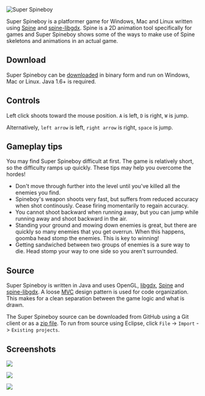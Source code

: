 ![Super Spineboy](http://i.imgur.com/6jMhdeU.jpg)

Super Spineboy is a platformer game for Windows, Mac and Linux written using [Spine](http://esotericsoftware.com/) and [spine-libgdx](https://github.com/EsotericSoftware/spine-runtimes/tree/master/spine-libgdx). Spine is a 2D animation tool specifically for games and Super Spineboy shows some of the ways to make use of Spine skeletons and animations in an actual game.

## Download

Super Spineboy can be [downloaded](esotericsoftware.com/files/demos/superSpineboy.jar) in binary form and run on Windows, Mac or Linux. Java 1.6+ is required.

## Controls

Left click shoots toward the mouse position. `A` is left, `D` is right, `W` is jump.

Alternatively, `left arrow` is left, `right arrow` is right, `space` is jump.

## Gameplay tips

You may find Super Spineboy difficult at first. The game is relatively short, so the difficulty ramps up quickly. These tips may help you overcome the hordes!

* Don't move through further into the level until you've killed all the enemies you find.
* Spineboy's weapon shoots very fast, but suffers from reduced accuracy when shot continously. Cease firing momentarily to regain accuracy. 
* You cannot shoot backward when running away, but you can jump while running away and shoot backward in the air.
* Standing your ground and mowing down enemies is great, but there are quickly so many enemies that you get overrun. When this happens, goomba head stomp the enemies. This is key to winning!
* Getting sandwiched between two groups of enemies is a sure way to die. Head stomp your way to one side so you aren't surrounded.

## Source

Super Spineboy is written in Java and uses OpenGL, [libgdx](http://libgdx.badlogicgames.com/), [Spine](http://esotericsoftware.com/) and [spine-libgdx](https://github.com/EsotericSoftware/spine-runtimes/tree/master/spine-libgdx). A loose [MVC](http://en.wikipedia.org/wiki/Model%E2%80%93view%E2%80%93controller) design pattern is used for code organization. This makes for a clean separation between the game logic and what is drawn.

The Super Spineboy source can be downloaded from GitHub using a Git client or as a [zip file](https://github.com/EsotericSoftware/spine-superspineboy/archive/master.zip). To run from source using Eclipse, click `File` -> `Import` -> `Existing projects`.

## Screenshots

![](http://i.imgur.com/TQi1qXB.png)

![](http://i.imgur.com/j3RwiU7.png)

![](http://i.imgur.com/Y3uAOSj.png)
